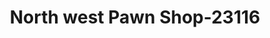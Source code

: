 ---
f_zip-code: 81625
f_state-code: CO
title: North west Pawn Shop-23116
f_phone: 970-824-2962
f_city-only: Craig
f_address: 518 Yampa Avenue Craig
f_location-unique-id: '23116'
slug: north-west-pawn-shop-23116
updated-on: '2024-05-30T13:46:58.046Z'
created-on: '2024-05-30T13:36:59.803Z'
published-on: '2024-05-30T13:54:32.469Z'
f_city-state: cms/city/craig-co.md
f_company: cms/company/north-west-pawn-shop.md
f_state: cms/state/colorado.md
layout: '[payday-loan].html'
tags: payday-loan
---